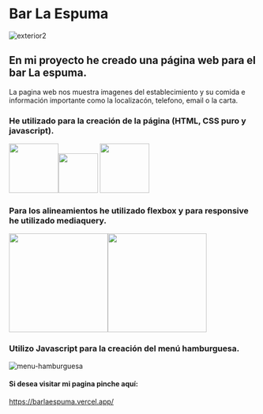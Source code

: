 # Bar La Espuma
![exterior2](https://user-images.githubusercontent.com/101834624/196052965-cf1665ba-c867-4d8c-bf96-0bb0ac43d9ca.jpg)
## En mi proyecto he creado una página web para el  bar La espuma.
La pagina web nos muestra imagenes del establecimiento y su comida e información importante como la localizacón, telefono, email o la carta.
### He utilizado para la creación de la página (HTML, CSS puro y javascript).
<img src="https://user-images.githubusercontent.com/101834624/196055942-3ed38a0d-f7b3-49e5-bba0-d923e1e3380e.png" width="100"><img src="https://user-images.githubusercontent.com/101834624/196056391-26046b8a-a158-4f7d-b6da-ac9b5356a611.png" width="80">
<img src="https://user-images.githubusercontent.com/101834624/196056502-1e1bf8f4-8d8e-41e4-9660-3fd0a7349184.png" width="100">
### Para los alineamientos he utilizado flexbox y para responsive he utilizado mediaquery.
<img src="https://user-images.githubusercontent.com/101834624/196057206-a4c0cddd-aded-401a-9abc-a55e615b578b.jpg" width="200"><img src="https://user-images.githubusercontent.com/101834624/196057415-45e08a86-9b40-462a-9875-39218ff1cf70.png" width="200">
### Utilizo Javascript para la creación del menú hamburguesa.
![menu-hamburguesa](https://user-images.githubusercontent.com/101834624/196057793-51f8a4db-9b8b-4d92-8847-a4ecbde6481b.jpg)
#### Si desea visitar mi pagina pinche aquí:
https://barlaespuma.vercel.app/
